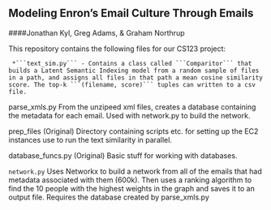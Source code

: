Modeling Enron’s Email Culture Through Emails
--------------------------
####Jonathan Kyl, Greg Adams, & Graham Northrup

This repository contains the following files for our CS123 project:

     *```text_sim.py``` - Contains a class called ```Comparitor``` that builds a Latent Semantic Indexing model from a random sample of files in a path, and assigns all files in that path a mean cosine similarity score. The top-k ```(filename, score)``` tuples can written to a csv file.

parse_xmls.py From the unzipeed xml files, creates a database containing the metadata for each email. Used with network.py to build the network.

prep_files (Original) Directory containing scripts etc. for setting up the EC2 instances use to run the text similarity in parallel.

database_funcs.py (Original) Basic stuff for working with databases.

```network.py``` Uses Networkx to build a network from all of the emails that had metadata associated with them (600k). Then uses a ranking algorithm to find the 10 people with the highest weights in the graph and saves it to an output file. Requires the database created by parse_xmls.py